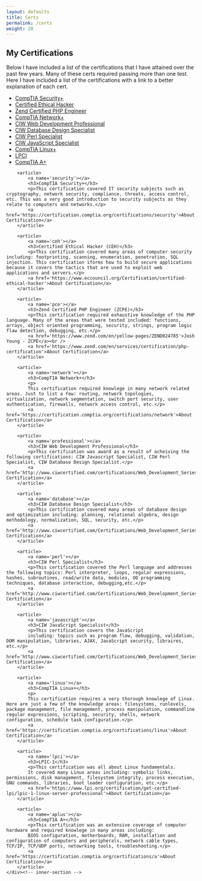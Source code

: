 ```yaml
---
layout: defaults
title: Certs
permalink: /certs
weight: 20
---
```


<section>
    <div class='inner-section'>
        <h2>My Certifications</h2>
        <article>
            <p>
            Below I have included a list of the certifications that I have attained over the past few years.
            Many of these certs required passing more than one test. Here I have included a list of the certifications with a link to a better explanation of each cert.
            </p>
            <ul>
                <li><a href='#security'>CompTIA Security+</a></li>
                <li><a href='#ceh'>Certified Ethical Hacker</a></li>
                <li><a href='#pce'>Zend Certified PHP Engineer</a></li>
                <li><a href='#network'>CompTIA Network+</a></li>
                <li><a href='#professional'>CIW Web Development Professional</a></li>
                <li><a href='#database'>CIW Database Design Specialist</a></li>
                <li><a href='#perl'>CIW Perl Specialist</a></li>
                <li><a href='#javascript'>CIW JavaScript Specialist</a></li>
                <li><a href='#linux'>CompTIA Linux+</a></li>
                <li><a href='#lpci'>LPCI</a></li>
                <li><a href='#aplus'>CompTIA A+</a></li>
            </ul>
        </article>

        <article>
            <a name='security'></a>
            <h3>CompTIA Security+</h3>
            <p>This certification covered IT security subjects such as cryptography, network security, compliance, threats, access control, etc. This was a very good introduction to security subjects as they relate to computers and networks.</p>
            <a href='https://certification.comptia.org/certifications/security'>About Certification</a>
        </article>

        <article>
            <a name='ceh'></a>
            <h3>Certified Ethical Hacker (CEH)</h3>
            <p>This certification covered many areas of computer security including: footprinting, scanning, enumeration, penetration, SQL injection. This certification iforms how to build secure applications because it covers the tactics that are used to exploit web applications and servers.</p>
            <a href='https://www.eccouncil.org/Certification/certified-ethical-hacker'>About Certification</a>
        </article>

        <article>
            <a name='pce'></a>
            <h3>Zend Certified PHP Engineer (ZCPE)</h3>
            <p>This certification required exhaustive knowledge of the PHP language. Many of the areas that were tested included: functions, arrays, object oriented programming, security, strings, program logic flaw detection, debugging, etc.</p>
            <a href='https://www.zend.com/en/yellow-pages/ZEND024785'>Josh Young - ZCPE</a><br />
            <a href='https://www.zend.com/en/services/certification/php-certification'>About Certification</a>
        </article>

        <article>
            <a name='network'></a>
            <h3>CompTIA Network+</h3>
            <p>
            This certification required knowlege in many network related areas. Just to list a few: routing, network topologies, virtualization, network segmentation, switch port security, user authentication, firewalls, network access control, etc.</p>
            <a href='https://certification.comptia.org/certifications/network'>About Certification</a>
        </article>

        <article>
            <a name='professional'></a>
            <h3>CIW Web Development Professional</h3>
            <p>This certification was award as a result of acheiving the following certifications: CIW Javascript Specialist, CIW Perl Specialist, CIW Database Design Specialist.</p>
            <a href='http://www.ciwcertified.com/certifications/Web_Development_Series/development.php'>About Certification</a>
        </article>

        <article>
            <a name='database'></a>
            <h3>CIW Database Design Specialist</h3>
            <p>This certification covered many areas of database design and optimization including: planning, relational algebra, design methodology, normalization, SQL, security, etc.</p>
            <a href='http://www.ciwcertified.com/Certifications/Web_Development_Series/database_design.php'>About Certification</a>
        </article>

        <article>
            <a name='perl'></a>
            <h3>CIW Perl Specialist</h3>
            <p>This certification covered the Perl language and addresses the following topics: Perl interpreter, loops, regular expressions, hashes, subroutines, read/write data, modules, OO programming techniques, database interaction, debugging,etc.</p>
            <a href='http://www.ciwcertified.com/Certifications/Web_Development_Series/perl.php'>About Certification</a>
        </article>

        <article>
            <a name='javascript'></a>
            <h3>CIW JavaScript Specialist</h3>
            <p>This certification covers the JavaScript
            including: topics such as program flow, debugging, validation, DOM manipulation, libraries, AJAX, JavaScript security, libraires, etc.</p>
            <a href='http://www.ciwcertified.com/Certifications/Web_Development_Series/javascript.php'>About Certification</a>
        </article>

        <article>
            <a name='linux'></a>
            <h3>CompTIA Linux+</h3>
            <p>
            This certification requires a very thorough knowlege of Linux. Here are just a few of the knowledge areas: filesystems, runlevels, package management, file management, process manipulation, commandline regular expressions, scripting, security, shells, network configuration, schedule task configuration.</p>
            <a href='https://certification.comptia.org/certifications/linux'>About Certification</a>
        </article>

        <article>
            <a name='lpci'></a>
            <h3>LPIC-1</h3>
            <p>This certification was all about Linux fundamentals. 
            It covered many Linux areas including: symbolic links, permissions, disk management, filesystem integrity, process execution, GNU commands, libraries, boot loader configuration, etc.</p>
            <a href='https://www.lpi.org/certification/get-certified-lpi/lpic-1-linux-server-professional'>About Certification</a>
        </article>

        <article>
            <a name='aplus'></a>
            <h3>CompTIA A+</h3>
            <p>This certification was an extensive coverage of computer hardware and required knowlege in many areas including:
            BIOS configuration, motherboards, RAM, installation and configuration of computers and peripherals, network cable types, TCP/IP, TCP/UDP ports, netowrking tools, troubleshooting.</p>
            <a href='https://certification.comptia.org/certifications/a'>About Certification</a>
        </article>
    </div><!-- inner-section -->
</section>